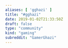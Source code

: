 ```yaml
---
aliases: [ 'gghazi' ]
title: "#gghazi"
date: 2019-01-02T21:33:50Z
draft: false
type: "community"
kind: "gaming"
subreddit: "GamerGhazi"
---
```

